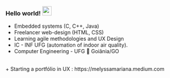 



### Hello world! <img src="https://media.giphy.com/media/hvRJCLFzcasrR4ia7z/giphy.gif" width="25px">


+ Embedded systems (C, C++, Java)
+ Freelancer web-design (HTML, CSS)
+ Learning agile methodologies and UX Design
+ IC - INF UFG (automation of indoor air quality).
+ Computer Engineering - UFG
:pushpin: Goiânia/GO
<br/>
+ Starting a portfólio in UX : https://melyssamariana.medium.com

<br />
